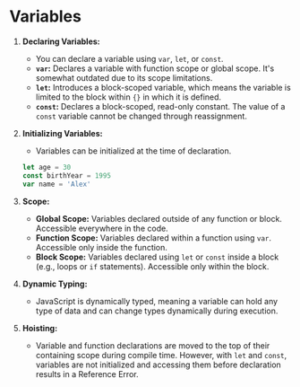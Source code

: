 # Variables

1. **Declaring Variables:**

   - You can declare a variable using `var`, `let`, or `const`.
   - **`var`:** Declares a variable with function scope or global scope. It's somewhat outdated due to its scope limitations.
   - **`let`:** Introduces a block-scoped variable, which means the variable is limited to the block within `{}` in which it is defined.
   - **`const`:** Declares a block-scoped, read-only constant. The value of a `const` variable cannot be changed through reassignment.

2. **Initializing Variables:**

   - Variables can be initialized at the time of declaration.

   ```javascript
   let age = 30
   const birthYear = 1995
   var name = 'Alex'
   ```

3. **Scope:**

   - **Global Scope:** Variables declared outside of any function or block. Accessible everywhere in the code.
   - **Function Scope:** Variables declared within a function using `var`. Accessible only inside the function.
   - **Block Scope:** Variables declared using `let` or `const` inside a block (e.g., loops or `if` statements). Accessible only within the block.

4. **Dynamic Typing:**

   - JavaScript is dynamically typed, meaning a variable can hold any type of data and can change types dynamically during execution.

5. **Hoisting:**
   - Variable and function declarations are moved to the top of their containing scope during compile time. However, with `let` and `const`, variables are not initialized and accessing them before declaration results in a Reference Error.
